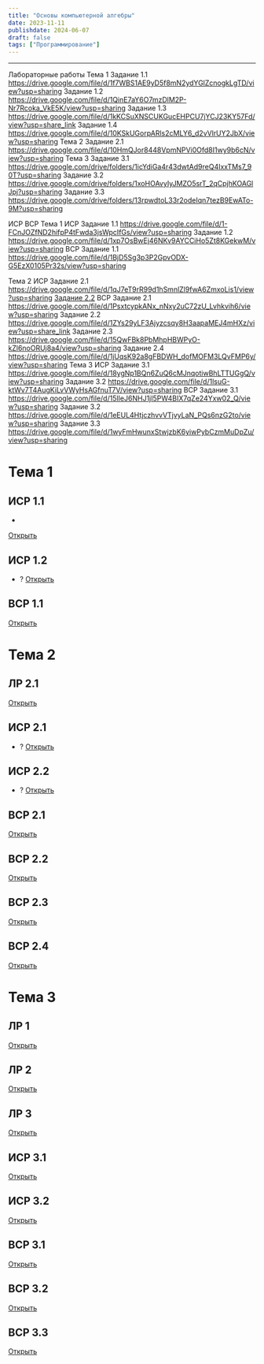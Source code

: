 ```yaml
---
title: "Основы компьютерной алгебры"
date: 2023-11-11
publishdate: 2024-06-07
draft: false
tags: ["Программирование"]
---
```


---

Лабораторные работы
Тема 1
Задание 1.1 https://drive.google.com/file/d/1f7WBS1AE9yD5f8mN2ydYGlZcnogkLgTD/view?usp=sharing
Задание 1.2 https://drive.google.com/file/d/1QinE7aY6O7mzDlM2P-Nr7Rcoka_VkE5K/view?usp=sharing
Задание 1.3 https://drive.google.com/file/d/1kKCSuXNSCUKGucEHPCU7jYCJ23KY57Fd/view?usp=share_link
Задание 1.4 https://drive.google.com/file/d/10KSkUGorpARls2cMLY6_d2vVlrUY2JbX/view?usp=sharing
Тема 2
Задание 2.1 https://drive.google.com/file/d/10HmQJor8448VpmNPVi0Ofd8I1wy9b6cN/view?usp=sharing
Тема 3
Задание 3.1 https://drive.google.com/drive/folders/1icYdiGa4r43dwtAd9reQ4IxxTMs7_90T?usp=sharing
Задание 3.2 https://drive.google.com/drive/folders/1xoHOAvyIyJMZO5srT_2qCpjhKOAGlJpj?usp=sharing
Задание 3.3 https://drive.google.com/drive/folders/13rpwdtoL33r2odeIqn7tezB9EwATo-9M?usp=sharing


ИСР ВСР
Тема 1
ИСР
Задание 1.1 https://drive.google.com/file/d/1-FCnJOZfND2hifpP4tFwda3jsWpcIfGs/view?usp=sharing
Задание 1.2 https://drive.google.com/file/d/1xp7OsBwEj46NKv9AYCCiHo5Zt8KGekwM/view?usp=sharing
ВСР
Задание 1.1 https://drive.google.com/file/d/1BjD5Sg3p3P2GpvODX-G5EzX0105Pr32s/view?usp=sharing

Тема 2
ИСР
Задание 2.1 https://drive.google.com/file/d/1qJ7eT9rR99d1hSmnlZl9fwA6ZmxoLis1/view?usp=sharing
[Задание 2.2](https://disk.yandex.ru/i/x0Z-9f9lKcNDGA)
ВСР
Задание 2.1 https://drive.google.com/file/d/1PsxtcypkANx_nNxy2uC72zU_Lvhkvih6/view?usp=sharing
Задание 2.2 https://drive.google.com/file/d/1ZYs29yLF3Ajyzcsqy8H3aapaMEJ4mHXz/view?usp=share_link
Задание 2.3 https://drive.google.com/file/d/15QwFBk8PbMhpHBWPyO-kZl6noORUj8a4/view?usp=sharing
Задание 2.4 https://drive.google.com/file/d/1jUqsK92a8gFBDWH_dofMOFM3LQvFMP6y/view?usp=sharing
Тема 3
ИСР
Задание 3.1 https://drive.google.com/file/d/18ygNp1BQn6ZuQ6cMJnqotiwBhLTTUGgQ/view?usp=sharing
Задание 3.2 https://drive.google.com/file/d/1lsuG-ktWv7T4AugKiLvVWyHsAGfnuT7V/view?usp=sharing
ВСР
Задание 3.1 https://drive.google.com/file/d/15lIeJ6NHJ1jI5PW4BIX7qZe24Yxw02_Q/view?usp=sharing
Задание 3.2 https://drive.google.com/file/d/1eEUL4HtjczhvvVTjvyLaN_PQs6nzG2to/view?usp=sharing
Задание 3.3 https://drive.google.com/file/d/1wyFmHwunxStwjzbK6yiwPybCzmMuDpZu/view?usp=sharing




# Тема 1
## ИСР 1.1
* 
[Открыть](https://disk.yandex.ru/i/QF4HszxNbAtvbA)


## ИСР 1.2
* ?
[Открыть](https://disk.yandex.ru/i/VY0n865PvpzaYA)

## ВСР 1.1
[Открыть](https://disk.yandex.ru/i/eqqad2DJX12yWg)


# Тема 2
## ЛР 2.1
[Открыть](https://disk.yandex.ru/i/eJJhaOzighNCBA)

## ИСР 2.1
* ?
[Открыть](https://disk.yandex.ru/i/Prbqt9Opq85xrw)

## ИСР 2.2
* ?
[Открыть](https://disk.yandex.ru/i/x0Z-9f9lKcNDGA)


## ВСР 2.1
[Открыть](https://disk.yandex.ru/i/z5daNoyfyRvKiA)

## ВСР 2.2
[Открыть](https://disk.yandex.ru/i/qL57B3tu7ch7lQ)

## ВСР 2.3
[Открыть](https://disk.yandex.ru/i/k6Vx1JbXxtL8Qg)

## ВСР 2.4
[Открыть](https://disk.yandex.ru/i/FLqAEDLIi7Ic1A)

# Тема 3
## ЛР 1
[Открыть](https://disk.yandex.ru/i/7xYajnjMNj5Eqw)
## ЛР 2
[Открыть](https://disk.yandex.ru/i/Z3wU904yKXie_g)
## ЛР 3
[Открыть](https://disk.yandex.ru/i/GemSUWYVeQ9yBw)

## ИСР 3.1
[Открыть](https://disk.yandex.ru/i/395H81oqRLJNfQ)
## ИСР 3.2
[Открыть](https://disk.yandex.ru/i/cXTb19xccTU2eQ)

## ВСР 3.1
[Открыть](https://disk.yandex.ru/i/4iqN84I0mpsWOA)
## ВСР 3.2
[Открыть](https://disk.yandex.ru/i/UGljUQACTmPxDw)
## ВСР 3.3
[Открыть](https://disk.yandex.ru/i/gr8eY3bCqF4Wcw)


